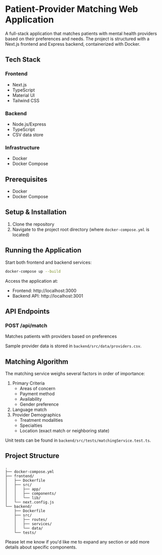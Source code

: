 # Patient-Provider Matching Web Application

A full-stack application that matches patients with mental health providers based on their preferences and needs. The project is structured with a Next.js frontend and Express backend, containerized with Docker.

## Tech Stack

### Frontend
- Next.js
- TypeScript
- Material UI
- Tailwind CSS

### Backend
- Node.js/Express
- TypeScript
- CSV data store

### Infrastructure
- Docker
- Docker Compose

## Prerequisites

- Docker
- Docker Compose

## Setup & Installation

1. Clone the repository
2. Navigate to the project root directory (where `docker-compose.yml` is located)

## Running the Application

Start both frontend and backend services:

```bash
docker-compose up --build
```

Access the application at:
- Frontend: http://localhost:3000
- Backend API: http://localhost:3001

## API Endpoints

### POST /api/match
Matches patients with providers based on preferences

Sample provider data is stored in `backend/src/data/providers.csv`.

## Matching Algorithm

The matching service weighs several factors in order of importance:
1. Primary Criteria
   - Areas of concern
   - Payment method
   - Availability
   - Gender preference
2. Language match
3. Provider Demographics
   - Treatment modalities
   - Specialties
   - Location (exact match or neighboring state)

Unit tests can be found in `backend/src/tests/matchingService.test.ts`.

## Project Structure

```
.
├── docker-compose.yml
├── frontend/
│   ├── Dockerfile
│   ├── src/
│   │   ├── app/
│   │   ├── components/
│   │   └── lib/
│   └── next.config.js
└── backend/
    ├── Dockerfile
    ├── src/
    │   ├── routes/
    │   ├── services/
    │   └── data/
    └── tests/
```

Please let me know if you'd like me to expand any section or add more details about specific components.

